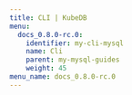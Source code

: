 ```yaml
---
title: CLI | KubeDB
menu:
  docs_0.8.0-rc.0:
    identifier: my-cli-mysql
    name: Cli
    parent: my-mysql-guides
    weight: 45
menu_name: docs_0.8.0-rc.0
---
```

